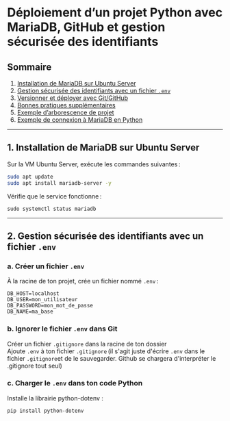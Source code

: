# Déploiement d’un projet Python avec MariaDB, GitHub et gestion sécurisée des identifiants

## Sommaire

1. [Installation de MariaDB sur Ubuntu Server](#1-installation-de-mariadb-sur-ubuntu-server)
2. [Gestion sécurisée des identifiants avec un fichier `.env`](#2-gestion-sécurisée-des-identifiants-avec-un-fichier-env)
3. [Versionner et déployer avec Git/GitHub](#3-versionner-et-déployer-avec-gitgithub)
4. [Bonnes pratiques supplémentaires](#4-bonnes-pratiques-supplémentaires)
5. [Exemple d’arborescence de projet](#5-exemple-darborescence-de-projet)
6. [Exemple de connexion à MariaDB en Python](#6-exemple-de-connexion-à-mariadb-en-python)

---

## 1. Installation de MariaDB sur Ubuntu Server

Sur la VM Ubuntu Server, exécute les commandes suivantes :

```bash
sudo apt update
sudo apt install mariadb-server -y
```
Vérifie que le service fonctionne :

```
sudo systemctl status mariadb
```

---

## 2. Gestion sécurisée des identifiants avec un fichier `.env`

### a. Créer un fichier `.env`

À la racine de ton projet, crée un fichier nommé `.env` :
```
DB_HOST=localhost
DB_USER=mon_utilisateur
DB_PASSWORD=mon_mot_de_passe
DB_NAME=ma_base
```

### b. Ignorer le fichier `.env` dans Git

Créer un fichier `.gitignore` dans la racine de ton dossier   
Ajoute `.env` à ton fichier `.gitignore` (il s'agit juste d'écrire `.env` dans le fichier `.gitignore`et de le sauvegarder. Github se chargera d'interpréter le .gitignore tout seul)  


### c. Charger le `.env` dans ton code Python

Installe la librairie python-dotenv :
```
pip install python-dotenv
```



